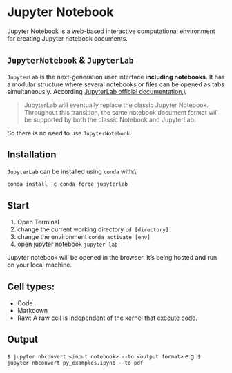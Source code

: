 # Jupyter Notebook

Jupyter Notebook is a web-based interactive computational environment for creating Jupyter notebook documents.

## `JupyterNotebook` & `JupyterLab`

`JupyterLab` is the next-generation user interface **including notebooks**. It has a modular structure where several notebooks or files can be opened as tabs simultaneously. According [JupyterLab official documentation](https://jupyterlab.readthedocs.io/en/stable/getting\_started/overview.html#jupyterlab-releases),\


> JupyterLab will eventually replace the classic Jupyter Notebook. Throughout this transition, the same notebook document format will be supported by both the classic Notebook and JupyterLab.

So there is no need to use `JupyterNotebook`.

## Installation

`JupyterLab` can be installed using `conda` with:\


```python
conda install -c conda-forge jupyterlab
```

## Start

1. Open Terminal
2. change the current working directory `cd [directory]`
3. change the environment `conda activate [env]`
4. open jupyter notebook `jupyter lab`

Jupyter notebook will be opened in the browser. It’s being hosted and run on your local machine.

## Cell types:

* Code
* Markdown
* Raw: A raw cell is independent of the kernel that execute code.

##

## Output

`$ jupyter nbconvert <input notebook> --to <output format>` e.g. `$ jupyter nbconvert py_examples.ipynb --to pdf`

